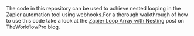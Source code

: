The code in this repository can be used to achieve nested looping in the Zapier automation tool using webhooks.For a thorough walkthrough of how to use this code take a look at the [Zapier Loop Array with Nesting](https://theworkflowpro.com/zapier-loop-array-with-nesting/?utm_source=github&utm_medium=referral&utm_campaign=readme) post on TheWorkflowPro blog.
